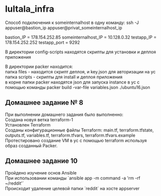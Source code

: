 # lultala_infra

Способ подключения к someinternalhost в одну команду:
ssh -J appuser@bastion_ip appuser@privat_someinternalhost_ip

bastion_IP = 178.154.252.85
someinternalhost_IP = 10.128.0.32
testapp_IP = 178.154.252.252
testapp_port = 9292


В директории config-scripts находятся скрипты для установки и деплоя приложения

<p>В директории packer находится:<br>
папка files - находится скрипт деплоя, и key.json для авторизации на yc<br>
папка scripts - скрипты для install и деплоя приложения<br>
в корне папки packer находятся json для запуска instance в yc с помощью команды packer build -var-file variables.json ./ubuntu16.json</p>

<h2>Домашнее задание № 8</h2>
<p>При выполнении домашнего задания было выполненно:</br>
Создана новуя ветка terraform-1</br>
Установлен Terraform</br>
Созданы конфигурационные файлы Terraform: main.tf, terraform.tfstate, outputs.tf, variables.tf, terraform.tfvars, terraform.tfvars.example</br>
Протестировано создание VM в yc с помощью terraform используя образ созданный Packer.</br>

<h2> Домашнее задание 10</h1>
<p>Пройдено изучение основ Ansible</br>
При использовании команды `ansible app -m command -a 'rm -rf ~/reddit'`</br>
Происходит удаление целевой папки `reddit` на хосте appserver</p>
